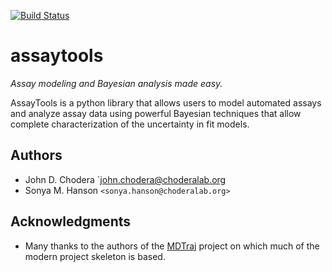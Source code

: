 [![Build Status](https://travis-ci.org/choderalab/assaytools.png)](https://travis-ci.org/choderalab/assaytools)

assaytools
==========

*Assay modeling and Bayesian analysis made easy.*

AssayTools is a python library that allows users to model automated assays and analyze assay data using powerful Bayesian techniques that allow complete characterization of the uncertainty in fit models.

## Authors
* John D. Chodera `<john.chodera@choderalab.org>
* Sonya M. Hanson `<sonya.hanson@choderalab.org>`

## Acknowledgments
* Many thanks to the authors of the [MDTraj](http://mdtraj.org) project on which much of the modern project skeleton is based.